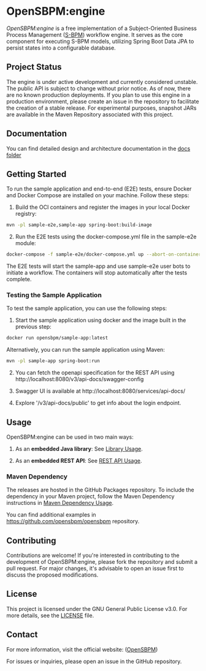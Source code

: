 # OpenSBPM:engine

*OpenSBPM:engine* is a free implementation of a Subject-Oriented Business Process Management ([S-BPM](https://en.wikipedia.org/wiki/Subject-oriented_business_process_management)) workflow engine. It 
serves as the core component for executing S-BPM models, utilizing Spring Boot Data JPA to persist states into a configurable 
database.


## Project Status

The engine is under active development and currently considered unstable. The public API is subject to change without 
prior notice. As of now, there are no known production deployments. If you plan to use this engine in a production environment, 
please create an issue in the repository to facilitate the creation of a stable release. For experimental purposes, snapshot 
JARs are available in the Maven Repository associated with this project.

## Documentation

You can find detailed design and architecture documentation in the [docs folder](docs/index.md)

## Getting Started

To run the sample application and end-to-end (E2E) tests, ensure Docker and Docker Compose are installed on your machine. 
Follow these steps:

1. Build the OCI containers and register the images in your local Docker registry:
```bash
mvn -pl sample-e2e,sample-app spring-boot:build-image
```

2. Run the E2E tests using the docker-compose.yml file in the sample-e2e module:
```bash
docker-compose -f sample-e2e/docker-compose.yml up --abort-on-container-exit
```
The E2E tests will start the sample-app and use sample-e2e user bots to initiate a workflow. The containers will stop 
automatically after the tests complete.

### Testing the Sample Application
To test the sample application, you can use the following steps:
1. Start the sample application using docker and the image built in the previous step:
```bash
docker run opensbpm/sample-app:latest  
```

Alternatively, you can run the sample application using Maven:
```bash
mvn -pl sample-app spring-boot:run
```

2. You can fetch the openapi specification for the REST API using http://localhost:8080/v3/api-docs/swagger-config

3. Swagger UI is available at http://localhost:8080/services/api-docs/
4. Explore '/v3/api-docs/public' to get info about the login endpoint.
 

## Usage

OpenSBPM:engine can be used in two main ways:

1. As an **embedded Java library**: See [Library Usage](docs/getting-started.md#1-embedding-as-a-java-library).

2. As an **embedded REST API**: See [REST API Usage](docs/getting-started.md#2-embedding-as-a-rest-api).


### Maven Dependency
The releases are hosted in the GitHub Packages repository. To include the dependency in your Maven project, follow the
Maven Dependency instructions in [Maven Dependency Usage](docs/getting-started.md#maven-dependency).

You can find additional examples in https://github.com/opensbpm/opensbpm repository. 


## Contributing

Contributions are welcome! If you're interested in contributing to the development of OpenSBPM:engine, please fork the repository 
and submit a pull request. For major changes, it's advisable to open an issue first to discuss the proposed modifications.

## License

This project is licensed under the GNU General Public License v3.0. For more details, see the [LICENSE](LICENSE) file.

## Contact

For more information, visit the official website: ([OpenSBPM](https://opensbpm.org/))

For issues or inquiries, please open an issue in the GitHub repository.
